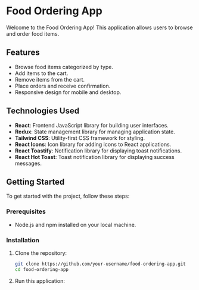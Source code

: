 # Food Ordering App

Welcome to the Food Ordering App! This application allows users to browse and order food items.

## Features

- Browse food items categorized by type.
- Add items to the cart.
- Remove items from the cart.
- Place orders and receive confirmation.
- Responsive design for mobile and desktop.

## Technologies Used

- **React**: Frontend JavaScript library for building user interfaces.
- **Redux**: State management library for managing application state.
- **Tailwind CSS**: Utility-first CSS framework for styling.
- **React Icons**: Icon library for adding icons to React applications.
- **React Toastify**: Notification library for displaying toast notifications.
- **React Hot Toast**: Toast notification library for displaying success messages.

## Getting Started

To get started with the project, follow these steps:

### Prerequisites

- Node.js and npm installed on your local machine.

### Installation

1. Clone the repository:

   ```bash
   git clone https://github.com/your-username/food-ordering-app.git
   cd food-ordering-app
2. Run this application:
